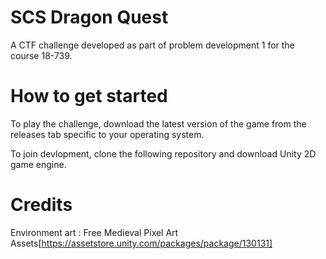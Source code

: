 # SCS Dragon Quest
A CTF challenge developed as part of problem development 1 for the course 18-739.

# How to get started
To play the challenge, download the latest version of the game from the releases tab specific to your operating system. 

To join devlopment, clone the following repository and download Unity 2D game engine.

# Credits
Environment art : Free Medieval Pixel Art Assets[https://assetstore.unity.com/packages/package/130131]